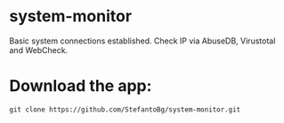 # system-monitor
Basic system connections established.  Check  IP via AbuseDB, Virustotal and WebCheck. 


# Download the app: 
`git clone https://github.com/StefantoBg/system-monitor.git`
